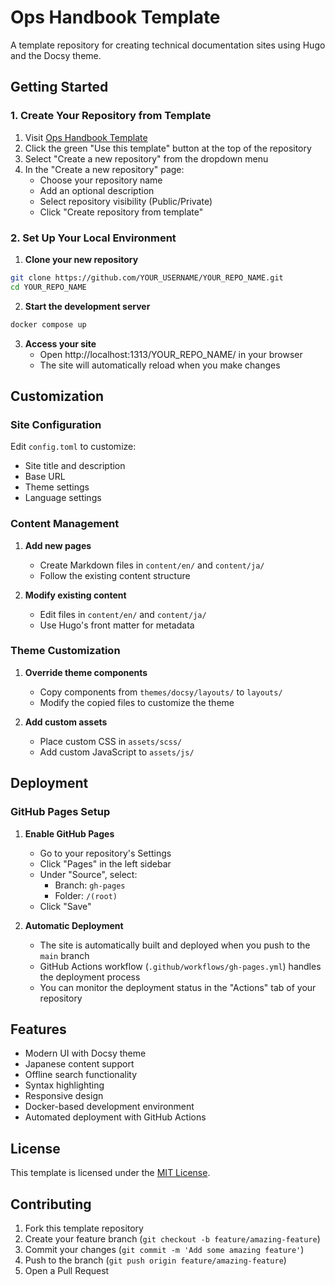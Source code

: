 # Ops Handbook Template

A template repository for creating technical documentation sites using Hugo and the Docsy theme.

## Getting Started

### 1. Create Your Repository from Template

1. Visit [Ops Handbook Template](https://github.com/xyna-bpinelab/ops-handbook)
2. Click the green "Use this template" button at the top of the repository
3. Select "Create a new repository" from the dropdown menu
4. In the "Create a new repository" page:
   - Choose your repository name
   - Add an optional description
   - Select repository visibility (Public/Private)
   - Click "Create repository from template"

### 2. Set Up Your Local Environment

1. **Clone your new repository**
```bash
git clone https://github.com/YOUR_USERNAME/YOUR_REPO_NAME.git
cd YOUR_REPO_NAME
```

2. **Start the development server**
```bash
docker compose up
```

3. **Access your site**
   - Open http://localhost:1313/YOUR_REPO_NAME/ in your browser
   - The site will automatically reload when you make changes

## Customization

### Site Configuration

Edit `config.toml` to customize:
- Site title and description
- Base URL
- Theme settings
- Language settings

### Content Management

1. **Add new pages**
   - Create Markdown files in `content/en/` and `content/ja/`
   - Follow the existing content structure

2. **Modify existing content**
   - Edit files in `content/en/` and `content/ja/`
   - Use Hugo's front matter for metadata

### Theme Customization

1. **Override theme components**
   - Copy components from `themes/docsy/layouts/` to `layouts/`
   - Modify the copied files to customize the theme

2. **Add custom assets**
   - Place custom CSS in `assets/scss/`
   - Add custom JavaScript to `assets/js/`

## Deployment

### GitHub Pages Setup

1. **Enable GitHub Pages**
   - Go to your repository's Settings
   - Click "Pages" in the left sidebar
   - Under "Source", select:
     - Branch: `gh-pages`
     - Folder: `/(root)`
   - Click "Save"

2. **Automatic Deployment**
   - The site is automatically built and deployed when you push to the `main` branch
   - GitHub Actions workflow (`.github/workflows/gh-pages.yml`) handles the deployment process
   - You can monitor the deployment status in the "Actions" tab of your repository

## Features

- Modern UI with Docsy theme
- Japanese content support
- Offline search functionality
- Syntax highlighting
- Responsive design
- Docker-based development environment
- Automated deployment with GitHub Actions

## License

This template is licensed under the [MIT License](LICENSE).

## Contributing

1. Fork this template repository
2. Create your feature branch (`git checkout -b feature/amazing-feature`)
3. Commit your changes (`git commit -m 'Add some amazing feature'`)
4. Push to the branch (`git push origin feature/amazing-feature`)
5. Open a Pull Request 
